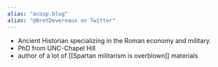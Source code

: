 ```yaml
---
alias: "acoup.blog"
alias: "@BretDevereaux on Twitter"
---
```


* Ancient Historian specializing in the Roman economy and military. 
* PhD from UNC-Chapel Hill
* author of a lot of [[Spartan militarism is overblown]] materials 

